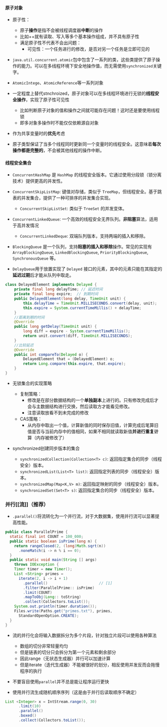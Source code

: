 #### 原子对象

- 原子性：
  - 原子**操作**是指不会被线程调度器**中断**的操作
  - 比如++就有读取、写入等多个基本操作组成，并不具有原子性
  - 满足原子性不代表不会出问题：
    - 可见性：一个任务进行的修改，是否对另一个任务是立即可见的

- `java.util.concurrent.atomic`包中包含了一系列的类，这些类提供了原子操作的能力。可以在多线程环境下安全地操作值，而无需使用`synchronized`关键字。
- `AtomicIntege`、`AtomicReference`等一系列对象

- 一定程度上替代stnchroized，原子对象可以在多线程环境进行无锁的**线程安全操作**，实现了原子性可见性
  - 比如判断原子对象的值和操作之间就可能存在问题！这时还是要使用线程锁
  - 即多对象多操作时不能仅仅依赖源自对象
- 作为共享变量时的**优先**考虑
- 原子类型保证了当多个线程同时更新同一个变量时的线程安全。这意味着**每次操作都是完整的**，不会被其他线程的操作中断。

#### 线程安全集合

- `ConcurrentHashMap` 是 `HashMap` 的线程安全版本。它通过使用分段锁（锁分离技术）提供更高的并发性。

- `ConcurrentSkipListMap`: 键值对存储，类似于 `TreeMap`，但线程安全。基于跳表的并发集合，提供了一种可排序的并发集合实现。

  - `ConcurrentSkipListSet`: 类似于 `TreeSet` 的并发变体。

- `ConcurrentLinkedQueue`: 一个高效的线程安全无界队列。**非阻塞**算法，适用于高并发情况

  - `ConcurrentLinkedDeque`: 双端队列版本，支持两端的插入和移除。

- `BlockingQueue` 是一个队列，支持**阻塞的插入和移除**操作。常见的实现有 `ArrayBlockingQueue`, `LinkedBlockingQueue`, `PriorityBlockingQueue`, `SynchronousQueue` 等。
- `DelayQueue`用于放置实现了 `Delayed` 接口的元素，其中的元素只能在其指定的**延迟过期**后才能从队列中取走。
``` java
class DelayedElement implements Delayed {
    private final long delayTime; // 延迟时间
    private final long expire;  // 到期时间
    public DelayedElement(long delay, TimeUnit unit) {
        this.delayTime = TimeUnit.MILLISECONDS.convert(delay, unit);
        this.expire = System.currentTimeMillis() + delayTime;
    }
	//距离到期的时间
    @Override
    public long getDelay(TimeUnit unit) {
        long diff = expire - System.currentTimeMillis();
        return unit.convert(diff, TimeUnit.MILLISECONDS);
    }
	//比较延迟
    @Override
    public int compareTo(Delayed o) {
        DelayedElement that = (DelayedElement) o;
        return Long.compare(this.expire, that.expire);
    }
}
```

- 无锁集合的实现策略
  - 复制策略：
    - 修改是在部分数据结构的一个**单独副本**上进行的。只有修改完成后才会与主数据结构进行交换，然后读取方才能看见修改。
    - 注意读取放看不到未完成的修改
  - CAS策略：
    - 从内存中取出一个值，计算新值的同时保存旧值，计算完成后笔算旧值是否与当前内存中的值相同，如果不相同就读取新值**并进行重复计**算（内存被修改了）

- synchronized创建同步版本的集合
  - `synchronizedCollection(Collection<T> c)`: 返回指定集合的同步（线程安全）版本。
  - `synchronizedList(List<T> list)`: 返回指定列表的同步（线程安全）版本。
  - `synchronizedMap(Map<K,V> m)`: 返回指定映射的同步（线程安全）版本。
  - `synchronizedSet(Set<T> s)`: 返回指定集合的同步（线程安全）版本。

### 并行[[流]]（推荐）

- `.parallel()`将流转化为一个并行流，对于大数据集，使用并行流可以显著提高性能。
``` java
public class ParallelPrime {
  static final int COUNT = 100_000;
  public static boolean isPrime(long n) {
    return rangeClosed(2, (long)Math.sqrt(n))
      .noneMatch(i -> n % i == 0);
  }
  public static void main(String [] args)
    throws IOException {
    Timer timer = new Timer();
    List <String> primes =
      iterate(2, i -> i + 1)
        .parallel()                       // [1]
        .filter(ParallelPrime:: isPrime)
        .limit(COUNT)
        .mapToObj(Long:: toString)
        .collect(Collectors.toList());
    System.out.println(timer.duration());
    Files.write(Paths.get("primes.txt"), primes,
      StandardOpenOption.CREATE);
  }
}
```

- 流的并行化会将输入数据拆分为多个片段，针对独立片段可以使用各种算法

  - 数组的切分非常轻量均匀
  - 但是链表的切分只会拆分为第一个元素和剩余部分
  - 因此range（无状态生成器）并行可以加速计算
  - 但是iterate（迭代生成器）不能被很好的划分，相反使用并发反而会拖慢程序的执行

- 不要盲目使用`parallel`并不总是能让程序运行更快
- 使用并行流生成随机顺序序列（这是由于并行后读取顺序不确定）

``` java
List <Integer> x = IntStream.range(0, 30)
      .limit(10)
      .parallel()
      .boxed()
      .collect(Collectors.toList());
```

